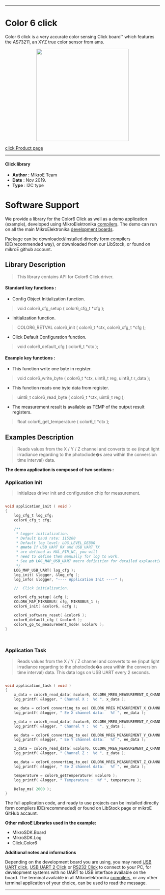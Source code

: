  

---
# Color 6 click

Color 6 click is a very accurate color sensing Click board™ which features the AS73211, an XYZ true color sensor from ams.

<p align="center">
  <img src="https://download.mikroe.com/images/click_for_ide/color6_click.png" height=300px>
</p>

[click Product page](https://www.mikroe.com/color-6-click)

---


#### Click library 

- **Author**        : MikroE Team
- **Date**          : Nov 2019.
- **Type**          : I2C type


# Software Support

We provide a library for the Color6 Click 
as well as a demo application (example), developed using MikroElektronika 
[compilers](https:///shop.mikroe.com/compilers). 
The demo can run on all the main MikroElektronika [development boards](https:///shop.mikroe.com/development-boards).

Package can be downloaded/installed directly form compilers IDE(recommended way), or downloaded from our LibStock, or found on mikroE github account. 

## Library Description

> This library contains API for Color6 Click driver.

#### Standard key functions :

- Config Object Initialization function.
> void color6_cfg_setup ( color6_cfg_t *cfg ); 
 
- Initialization function.
> COLOR6_RETVAL color6_init ( color6_t *ctx, color6_cfg_t *cfg );

- Click Default Configuration function.
> void color6_default_cfg ( color6_t *ctx );


#### Example key functions :

- This function write one byte in register.
> void color6_write_byte ( color6_t *ctx, uint8_t reg, uint8_t r_data );
 
- This function reads one byte data from register.
> uint8_t color6_read_byte ( color6_t *ctx, uint8_t reg );

- The measurement result is available as TEMP of the output result registers.
> float color6_get_temperature ( color6_t *ctx );

## Examples Description

> Reads values from the X / Y / Z channel and 
> converts to ee (input light irradiance regarding to the photodiode�s area
> within the conversion time interval) data. 
 
**The demo application is composed of two sections :**

### Application Init 

> Initializes driver init and configuration chip for measurement. 

```c

void application_init ( void )
{
    log_cfg_t log_cfg;
    color6_cfg_t cfg;

    /** 
     * Logger initialization.
     * Default baud rate: 115200
     * Default log level: LOG_LEVEL_DEBUG
     * @note If USB_UART_RX and USB_UART_TX 
     * are defined as HAL_PIN_NC, you will 
     * need to define them manually for log to work. 
     * See @b LOG_MAP_USB_UART macro definition for detailed explanation.
     */
    LOG_MAP_USB_UART( log_cfg );
    log_init( &logger, &log_cfg );
    log_info( &logger, "---- Application Init ----" );

    //  Click initialization.

    color6_cfg_setup( &cfg );
    COLOR6_MAP_MIKROBUS( cfg, MIKROBUS_1 );
    color6_init( &color6, &cfg );

    color6_software_reset( &color6 );
    color6_default_cfg ( &color6 );
    color6_go_to_measurement_mode( &color6 );
}

  
```

### Application Task

> Reads values from the X / Y / Z channel and 
> converts to ee (input light irradiance regarding to the photodiode�s area
> within the conversion time interval) data. 
> This data logs on USB UART every 2 seconds.

```c

void application_task ( void )
{
    x_data = color6_read_data( &color6, COLOR6_MREG_MEASUREMENT_X_CHANNEL );
    log_printf( &logger, " Channel X :  %d ", x_data );

    ee_data = color6_converting_to_ee( COLOR6_MREG_MEASUREMENT_X_CHANNEL, x_data);
    log_printf( &logger, " Ee X channel data:   %f ", ee_data );

    y_data = color6_read_data( &color6, COLOR6_MREG_MEASUREMENT_Y_CHANNEL );
    log_printf( &logger, " Channel Y :  %d ", y_data );

    ee_data = color6_converting_to_ee( COLOR6_MREG_MEASUREMENT_Y_CHANNEL, y_data);
    log_printf( &logger, " Ee Y channel data:   %f ", ee_data );

    z_data = color6_read_data( &color6, COLOR6_MREG_MEASUREMENT_Z_CHANNEL );
    log_printf( &logger, " Channel Z :  %d ", z_data );

    ee_data = color6_converting_to_ee( COLOR6_MREG_MEASUREMENT_Z_CHANNEL, z_data);
    log_printf( &logger, " Ee Z channel data:   %f ", ee_data );

    temperature = color6_getTemperature( &color6 );
    log_printf( &logger, " Temperature :  %f ", temperature );

    Delay_ms( 2000 );
}
```

The full application code, and ready to use projects can be  installed directly form compilers IDE(recommneded) or found on LibStock page or mikroE GitHub accaunt.

**Other mikroE Libraries used in the example:** 

- MikroSDK.Board
- MikroSDK.Log
- Click.Color6

**Additional notes and informations**

Depending on the development board you are using, you may need 
[USB UART click](https:///shop.mikroe.com/usb-uart-click), 
[USB UART 2 Click](https:///shop.mikroe.com/usb-uart-2-click) or 
[RS232 Click](https:///shop.mikroe.com/rs232-click) to connect to your PC, for 
development systems with no UART to USB interface available on the board. The 
terminal available in all Mikroelektronika 
[compilers](https:///shop.mikroe.com/compilers), or any other terminal application 
of your choice, can be used to read the message.



---
